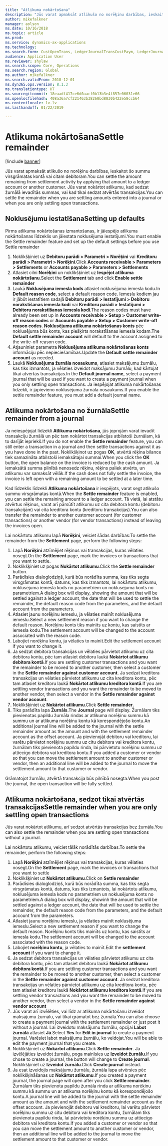 ```yaml
---
title: "Atlikuma nokārtošana"
description: "Jūs varat apmaksāt atlikušo no norēķinu darbības, ieskaitot šo summu virsgrāmatas kontā."
author: mikefalkner
manager: aolson
ms.date: 10/16/2018
ms.topic: article
ms.prod: 
ms.service: dynamics-ax-applications
ms.technology: 
ms.search.form: CustOpenTrans, LedgerJournalTransCustPaym, LedgerJournalTransVendPaym, VendOpenTrans
audience: Application User
ms.reviewer: shylaw
ms.search.scope: Core, Operations
ms.search.region: Global
ms.author: mikefalkner
ms.search.validFrom: 2018-12-01
ms.dyn365.ops.version: 8.1.3
ms.translationtype: HT
ms.sourcegitcommit: 18eaadf417ce6d0aacf0b13b3e4f857e06031e66
ms.openlocfilehash: 408a36a7cf221463b38260bd8830b422e58ccb64
ms.contentlocale: lv-lv
ms.lasthandoff: 01/22/2019

---
```


# <a name="settle-remainder"></a><span data-ttu-id="f68ee-103">Atlikuma nokārtošana</span><span class="sxs-lookup"><span data-stu-id="f68ee-103">Settle remainder</span></span>

[!include [banner](../includes/banner.md)]

<span data-ttu-id="f68ee-104">Jūs varat apmaksāt atlikušo no norēķinu darbības, ieskaitot šo summu virsgrāmatas kontā vai citam debitoram.</span><span class="sxs-lookup"><span data-stu-id="f68ee-104">You can settle the amount remaining from settlement activity by applying that amount to a ledger account or another customer.</span></span> <span data-ttu-id="f68ee-105">Jūs varat nokārtot atlikumu, kad sedzat žurnālā ievadītās summas, vai kad tikai sedzat atvērtās transakcijas.</span><span class="sxs-lookup"><span data-stu-id="f68ee-105">You can settle the remainder when you are settling amounts entered into a journal or when you are only settling open transactions.</span></span>

## <a name="setting-up-defaults"></a><span data-ttu-id="f68ee-106">Noklusējumu iestatīšana</span><span class="sxs-lookup"><span data-stu-id="f68ee-106">Setting up defaults</span></span> 
<span data-ttu-id="f68ee-107">Pirms atlikuma nokārtošanas izmantošanas, ir jāiespējo atlikuma nokārtošanas līdzeklis un jāiestata noklusējuma iestatījumi.</span><span class="sxs-lookup"><span data-stu-id="f68ee-107">You must enable the Settle remainder feature and set up the default settings before you use Settle remainder</span></span>

1)  <span data-ttu-id="f68ee-108">Noklikšķiniet uz **Debitoru parādi > Parametri > Norēķini** vai **Kreditoru parādi > Parametri > Norēķini**.</span><span class="sxs-lookup"><span data-stu-id="f68ee-108">Click **Accounts receivable > Parameters > Settlements** or **Accounts payable > Parameters > Settlements**</span></span>
2)  <span data-ttu-id="f68ee-109">Atlasiet cilni **Norēķini** un noklikšķiniet uz **Iespējot atlikuma nokārtošanu**.</span><span class="sxs-lookup"><span data-stu-id="f68ee-109">Select the **Settlement** tab and click **Enable settle remainder**</span></span>
3)  <span data-ttu-id="f68ee-110">Laukā **Noklusējuma iemesla kods** atlasiet noklusējuma iemesla kodu.</span><span class="sxs-lookup"><span data-stu-id="f68ee-110">In **Default reason code**, select a default reason code.</span></span> <span data-ttu-id="f68ee-111">Iemeslu kodiem jau ir jābūt iestatītiem sadaļā **Debitoru parādi > Iestatījumi > Debitoru norakstīšanas iemesla kodi** vai **Kreditoru parādi > Iestatījumi > Debitoru norakstīšanas iemesla kodi**.</span><span class="sxs-lookup"><span data-stu-id="f68ee-111">The reason codes must have already been set up in **Accounts receivable > Setup > Customer write-off reason codes** or **Accounts payable > Setup > Customer write-off reason codes**.</span></span> <span data-ttu-id="f68ee-112">**Noklusējuma atlikuma nokārtošanas konts** pēc noklusējuma būs konts, kas piešķirts norakstīšanas iemesla kodam.</span><span class="sxs-lookup"><span data-stu-id="f68ee-112">The **Default settle remainder account** will default to the account assigned to the write-off reason code.</span></span>
3)  <span data-ttu-id="f68ee-113">Atjauniniet parametra **Noklusējuma atlikuma nokārtošanas konts** informāciju pēc nepieciešamības.</span><span class="sxs-lookup"><span data-stu-id="f68ee-113">Update the **Default settle remainder account** as needed.</span></span>
4)  <span data-ttu-id="f68ee-114">Laukā **Noklusējuma žurnāla nosaukums**, atlasiet maksājumu žurnālu, kas tiks izmantots, ja vēlaties izveidot maksājumu žurnālu, kad kārtojat tikai atvērtās transakcijas.</span><span class="sxs-lookup"><span data-stu-id="f68ee-114">In the **Default journal name**, select a payment journal that will be used if you want to create a payment journal when you only settling open transactions.</span></span> <span data-ttu-id="f68ee-115">Ja iespējojat atlikuma nokārtošanas līdzekli, ir jāpievieno noklusējuma žurnāla nosaukums.</span><span class="sxs-lookup"><span data-stu-id="f68ee-115">If you enable the settle remainder feature, you must add a default journal name.</span></span>

## <a name="settle-remainder-from-a-journal"></a><span data-ttu-id="f68ee-116">Atlikuma nokārtošana no žurnāla</span><span class="sxs-lookup"><span data-stu-id="f68ee-116">Settle remainder from a journal</span></span>
<span data-ttu-id="f68ee-117">Ja neiespējojat līdzekli **Atlikuma nokārtošana**, jūs joprojām varat ievadīt transakciju žurnālā un pēc tam nokārtot transakcijas atbilstoši žurnālam, kā to darījāt iepriekš.</span><span class="sxs-lookup"><span data-stu-id="f68ee-117">If you do not enable the **Settle remainder** feature, you can still enter a transaction in a journal and then settle transactions against it as you have done in the past.</span></span> <span data-ttu-id="f68ee-118">Noklikšķinot uz pogas **OK**, atvērtā rēķina bilance tiek samazināta atbilstoši iemaksātajai summai.</span><span class="sxs-lookup"><span data-stu-id="f68ee-118">When you click the **OK** button, the open balance on the invoice is reduced by the cash amount.</span></span> <span data-ttu-id="f68ee-119">Ja iemaksātā summa pilnībā nenosedz rēķinu, rēķins paliek atvērts, un atlikumu var samaksāt vēlāk.</span><span class="sxs-lookup"><span data-stu-id="f68ee-119">If the cash does not fully settle the invoice, the invoice is left open with a remaining amount to be settled at a later time.</span></span>

<span data-ttu-id="f68ee-120">Kad līdzeklis līdzekli **Atlikuma nokārtošana** ir iespējots, varat segt atlikušo summu virsgrāmatas kontā.</span><span class="sxs-lookup"><span data-stu-id="f68ee-120">When the **Settle remainder** feature is enabled, you can settle the remaining amount to a ledger account.</span></span> <span data-ttu-id="f68ee-121">Tā vietā, lai atstātu atvērtus rēķinus, varat arī pārsūtīt atlikumu uz cita debitora kontu (debitoru transakcijām) vai cita kreditora kontu (kreditoru transakcijas).</span><span class="sxs-lookup"><span data-stu-id="f68ee-121">You can also transfer the remainder to another customer account (for customer transactions) or another vendor (for vendor transactions) instead of leaving the invoices open.</span></span> 

<span data-ttu-id="f68ee-122">Lai nokārtotu atlikumu lapā **Norēķini**, veiciet šādas darbības:</span><span class="sxs-lookup"><span data-stu-id="f68ee-122">To settle the remainder from the **Settlement** page, perform the following steps:</span></span>

1)  <span data-ttu-id="f68ee-123">Lapā **Norēķini** atzīmējiet rēķinus vai transakcijas, kuras vēlaties nosegt.</span><span class="sxs-lookup"><span data-stu-id="f68ee-123">On the **Settlement** page, mark the invoices or transactions that you want to settle.</span></span>
2)  <span data-ttu-id="f68ee-124">Noklikšķiniet uz pogas **Nokārtot atlikumu**.</span><span class="sxs-lookup"><span data-stu-id="f68ee-124">Click the **Settle remainder** button.</span></span>
3)  <span data-ttu-id="f68ee-125">Parādīsies dialoglodziņš, kurā būs norādīta summa, kas tiks segta virsgrāmatas kontā, datums, kas tiks izmantots, lai nokārtotu atlikumu, noklusējuma iemesla kods no parametriem un noklusējuma konts no parametriem.</span><span class="sxs-lookup"><span data-stu-id="f68ee-125">A dialog box will display, showing the amount that will be settled against a ledger account, the date that will be used to settle the remainder, the default reason code from the parameters, and the default account from the parameters.</span></span> 
4)  <span data-ttu-id="f68ee-126">Atlasiet jaunu norēķinu iemeslu, ja vēlaties mainīt noklusējuma iemeslu.</span><span class="sxs-lookup"><span data-stu-id="f68ee-126">Select a new settlement reason if you want to change the default reason.</span></span> <span data-ttu-id="f68ee-127">Norēķinu konts tiks mainīts uz kontu, kas saistīts ar iemesla kodu.</span><span class="sxs-lookup"><span data-stu-id="f68ee-127">The settlement account will be changed to the account associated with the reason code.</span></span>
5)  <span data-ttu-id="f68ee-128">Labojiet norēķinu kontu, ja vēlaties to mainīt.</span><span class="sxs-lookup"><span data-stu-id="f68ee-128">Edit the settlement account if you want to change it.</span></span>
6)  <span data-ttu-id="f68ee-129">Ja sedzat debitora transakcijas un vēlaties pārvietot atlikumu uz cita debitora kontu, pēc tam atlasiet debitoru laukā **Nokārtot atlikumu debitora kontā**.</span><span class="sxs-lookup"><span data-stu-id="f68ee-129">If you are settling customer transactions and you want the remainder to be moved to another customer, then select a customer in the **Settle remainder against customer account**.</span></span> <span data-ttu-id="f68ee-130">Ja sedzat kreditora transakcijas un vēlaties pārvietot atlikumu uz cita kreditora kontu, pēc tam atlasiet kreditoru laukā **Nokārtot atlikumu kreditora kontā**.</span><span class="sxs-lookup"><span data-stu-id="f68ee-130">If you are settling vendor transactions and you want the remainder to be moved to another vendor, then select a vendor in the **Settle remainder against vendor account**.</span></span>
6)  <span data-ttu-id="f68ee-131">Noklikšķiniet uz **Nokārtot atlikumu**.</span><span class="sxs-lookup"><span data-stu-id="f68ee-131">Click **Settle remainder**.</span></span>
7)  <span data-ttu-id="f68ee-132">Tiks parādīta lapa **Žurnāls**.</span><span class="sxs-lookup"><span data-stu-id="f68ee-132">The **Journal** page will display.</span></span> <span data-ttu-id="f68ee-133">Žurnālam tiks pievienotas papildu žurnāla rindas ar atlikuma norēķinu summu kā summu un ar atlikuma norēķinu kontu kā korespondējošo kontu.</span><span class="sxs-lookup"><span data-stu-id="f68ee-133">An additional journal line will be added to the journal with the settle remainder amount as the amount and with the settlement remainder account as the offset account.</span></span> <span data-ttu-id="f68ee-134">Ja pievienojāt debitoru vai kreditoru, lai varētu pārvietot norēķinu summu uz citu debitora vai kreditora kontu, žurnālam tiks pievienota papildu rinda, lai pārvietotu norēķinu summu uz attiecīgo debitora vai kreditora kontu.</span><span class="sxs-lookup"><span data-stu-id="f68ee-134">If you added a customer or vendor so that you can move the settlement amount to another customer or vendor, then an additional line will be added to the journal to move the settlement amount to that customer or vendor.</span></span>

<span data-ttu-id="f68ee-135">Grāmatojot žurnālu, atvērtā transakcija būs pilnībā nosegta.</span><span class="sxs-lookup"><span data-stu-id="f68ee-135">When you post the journal, the open transaction will be fully settled.</span></span> 

## <a name="settle-remainder-when-you-are-only-settling-open-transactions"></a><span data-ttu-id="f68ee-136">Atlikuma nokārtošana, sedzot tikai atvērtās transakcijas</span><span class="sxs-lookup"><span data-stu-id="f68ee-136">Settle remainder when you are only settling open transactions</span></span>
<span data-ttu-id="f68ee-137">Jūs varat nokārtot atlikumu, arī sedzot atvērtās transakcijas bez žurnāla.</span><span class="sxs-lookup"><span data-stu-id="f68ee-137">You can also settle the remainder when you are settling open transactions without a journal.</span></span>

<span data-ttu-id="f68ee-138">Lai nokārtotu atlikumu, veiciet tālāk norādītās darbības.</span><span class="sxs-lookup"><span data-stu-id="f68ee-138">To settle the remainder, perform the following steps:</span></span>

1)  <span data-ttu-id="f68ee-139">Lapā **Norēķini** atzīmējiet rēķinus vai transakcijas, kuras vēlaties nosegt.</span><span class="sxs-lookup"><span data-stu-id="f68ee-139">On the **Settlement** page, mark the invoices or transactions that you want to settle</span></span>
2)  <span data-ttu-id="f68ee-140">Noklikšķiniet uz **Nokārtot atlikumu**.</span><span class="sxs-lookup"><span data-stu-id="f68ee-140">Click on **Settle remainder**</span></span>
3)  <span data-ttu-id="f68ee-141">Parādīsies dialoglodziņš, kurā būs norādīta summa, kas tiks segta virsgrāmatas kontā, datums, kas tiks izmantots, lai nokārtotu atlikumu, noklusējuma iemesla kods no parametriem un noklusējuma konts no parametriem.</span><span class="sxs-lookup"><span data-stu-id="f68ee-141">A dialog box will display, showinh the amount that will be settled against a ledger account, the date that will be used to settle the remainder, the default reason code from the parameters, and the default account from the parameters.</span></span> 
4)  <span data-ttu-id="f68ee-142">Atlasiet jaunu norēķinu iemeslu, ja vēlaties mainīt noklusējuma iemeslu.</span><span class="sxs-lookup"><span data-stu-id="f68ee-142">Select a new settlement reason if you want to change the default reason.</span></span> <span data-ttu-id="f68ee-143">Norēķinu konts tiks mainīts uz kontu, kas saistīts ar iemesla kodu.</span><span class="sxs-lookup"><span data-stu-id="f68ee-143">The settlement account will be changed to the account associated with the reason code.</span></span>
5)  <span data-ttu-id="f68ee-144">Labojiet **norēķinu kontu**, ja vēlaties to mainīt.</span><span class="sxs-lookup"><span data-stu-id="f68ee-144">Edit the **settlement account** if you want to change it.</span></span>
6)  <span data-ttu-id="f68ee-145">Ja sedzat debitora transakcijas un vēlaties pārvietot atlikumu uz cita debitora kontu, pēc tam atlasiet debitoru laukā **Nokārtot atlikumu debitora kontā**.</span><span class="sxs-lookup"><span data-stu-id="f68ee-145">If you are settling customer transactions and you want the remainder to be moved to another customer, then select a customer in the **Settle remainder against customer account**.</span></span> <span data-ttu-id="f68ee-146">Ja sedzat kreditora transakcijas un vēlaties pārvietot atlikumu uz cita kreditora kontu, pēc tam atlasiet kreditoru laukā **Nokārtot atlikumu kreditora kontā**.</span><span class="sxs-lookup"><span data-stu-id="f68ee-146">If you are settling vendor transactions and you want the remainder to be moved to another vendor, then select a vendor in the **Settle remainder against vendor account**</span></span>
7)  <span data-ttu-id="f68ee-147">Jūs varat arī izvēlēties, vai līdz ar atlikuma nokārtošanu izveidot maksājumu žurnālu, vai tikai grāmatot bez žurnāla.</span><span class="sxs-lookup"><span data-stu-id="f68ee-147">You can also choose to create a payment journal with the settlement remainder or just post it without a journal.</span></span> <span data-ttu-id="f68ee-148">Lai izveidotu maksājumu žurnālu, opcijai **Labot žurnālā** atlasiet **Jā**.</span><span class="sxs-lookup"><span data-stu-id="f68ee-148">Select **Yes** for **Edit in journal** to create a payment journal.</span></span> <span data-ttu-id="f68ee-149">Varēsiet labot maksājumu žurnālu, ko veidojat.</span><span class="sxs-lookup"><span data-stu-id="f68ee-149">You will be able to edit the payment journal that you create.</span></span>
8)  <span data-ttu-id="f68ee-150">Noklikšķiniet uz **Nokārtot atlikumu**.</span><span class="sxs-lookup"><span data-stu-id="f68ee-150">Click **Settle remainder**.</span></span> <span data-ttu-id="f68ee-151">Ja izvēlējāties izveidot žurnālu, poga mainīsies uz **Izveidot žurnālu**.</span><span class="sxs-lookup"><span data-stu-id="f68ee-151">If you chose to create a journal, the button will change to **Create journal**.</span></span> <span data-ttu-id="f68ee-152">Noklikšķiniet uz **Izveidot žurnālu**.</span><span class="sxs-lookup"><span data-stu-id="f68ee-152">Click **Create journal** instead.</span></span>
9)  <span data-ttu-id="f68ee-153">Ja esat izveidojis maksājumu žurnālu, žurnāla lapa atvērsies pēc noklikšķināšanas uz **Nokārtot atlikumu**.</span><span class="sxs-lookup"><span data-stu-id="f68ee-153">If you created a payment journal, the journal page will open after you click **Settle remainder**.</span></span> <span data-ttu-id="f68ee-154">Žurnālam tiks pievienota papildu žurnāla rinda ar atlikuma norēķinu summu kā summu un ar atlikuma norēķinu kontu kā korespondējošo kontu.</span><span class="sxs-lookup"><span data-stu-id="f68ee-154">A journal line will be added to the journal with the settle remainder amount as the amount and with the settlement remainder account as the offset account.</span></span> <span data-ttu-id="f68ee-155">Ja pievienojāt debitoru vai kreditoru, lai varētu pārvietot norēķinu summu uz citu debitora vai kreditora kontu, žurnālam tiks pievienota papildu rinda, lai pārvietotu norēķinu summu uz attiecīgo debitora vai kreditora kontu.</span><span class="sxs-lookup"><span data-stu-id="f68ee-155">If you added a customer or vendor so that you can move the settlement amount to another customer or vendor, then an additional line will be added to the journal to move the settlement amount to that customer or vendor.</span></span>

